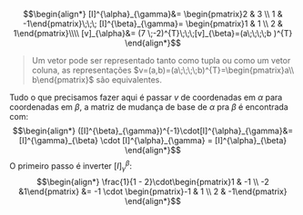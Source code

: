 $$\begin{align*}
[I]^{\alpha}_{\gamma}&= \begin{pmatrix}2 & 3 \\ 1 & -1\end{pmatrix}\;\;\;
[I]^{\beta}_{\gamma}= \begin{pmatrix}1 & 1 \\ 2 & 1\end{pmatrix}\\\\
[v]_{\alpha}&= (7 \;-2)^{T}\;\;\;[v]_{\beta}=(a\;\;\;\;b )^{T}
\end{align*}$$

> Um vetor pode ser representado tanto como tupla ou como um vetor coluna, as representações $v=(a,b)=(a\;\;\;\;b)^{T}=\begin{pmatrix}a\\ b\end{pmatrix}$ são equivalentes.


Tudo o que precisamos fazer aqui é passar $v$ de coordenadas em $\alpha$ para coordenadas em $\beta$,  a matriz de mudança de base de $\alpha$ pra $\beta$ é encontrada com:
$$\begin{align*}
([I]^{\beta}_{\gamma})^{-1}\cdot[I]^{\alpha}_{\gamma}&= [I]^{\gamma}_{\beta} \cdot [I]^{\alpha}_{\gamma} = [I]^{\alpha}_{\beta}
\end{align*}$$
O primeiro passo é inverter $[I]^{\beta}_{\gamma}$: 
$$\begin{align*}
\frac{1}{1 - 2}\cdot\begin{pmatrix}1 & -1 \\ -2 &1\end{pmatrix}
&= -1 \cdot \begin{pmatrix}-1 & 1 \\ 2 & -1\end{pmatrix}
\end{align*}$$